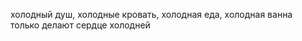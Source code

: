 холодный душ, холодные кровать, холодная еда, холодная ванна<br>
только делают сердце холодней
<!---
hellraiserxan/hellraiserxan is a ✨ special ✨ repository because its `README.md` (this file) appears on your GitHub profile.
You can click the Preview link to take a look at your changes.
--->
